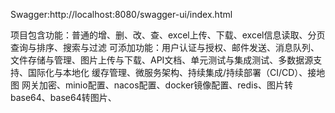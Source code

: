Swagger:http://localhost:8080/swagger-ui/index.html

项目包含功能：普通的增、删、改、查、excel上传、下载、excel信息读取、分页查询与排序、搜索与过滤
可添加功能：用户认证与授权、邮件发送、消息队列、文件存储与管理、图片上传与下载、API文档、单元测试与集成测试、多数据源支持、国际化与本地化
缓存管理、微服务架构、持续集成/持续部署（CI/CD）、接地图
网关加密、minio配置、nacos配置、docker镜像配置、redis、图片转base64、base64转图片、

